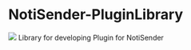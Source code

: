 # NotiSender-PluginLibrary
[![](https://jitpack.io/v/choiman1559/NotiSender-PluginLibrary.svg)](https://jitpack.io/#choiman1559/NotiSender-PluginLibrary)
Library for developing Plugin for NotiSender

